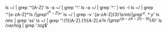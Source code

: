 ls ~/ | grep '^[A-Z]'
ls -a ~/ | grep '^\.'
ls -a ~/ | grep '^\.' | wc -l
ls ~/ | grep '^[a-zA-Z]*$'
ls ~/ | grep '^[^A-Z]*$'
ls ~/ | grep -v '\.[a-zA-Z]\{3\}$'
ls /etc | grep '^c.*y$'
ls /etc | grep 'ss'
ls ~/ | grep '^.\{1\}[A-Z].\{1\}[A-Z].e$'
ls ~/ | grep '^[a-zA-Z0-9]\{4\}$'
ls /var/log | grep '\.log$'
